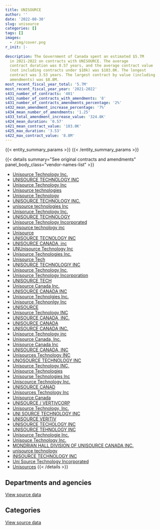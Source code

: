 ```yaml
---
title: UNISOURCE
author: ''
date: '2022-08-30'
slug: unisource
categories: []
tags: []
images:
  - /img/cover.png
r_init: |-
  
description: The Government of Canada spent an estimated $5.7M
  in 2021-2022 on contracts with UNISOURCE. The average
  contract duration was 0.57 years, and the average contract value
  (not including contracts under $10k) was $103.0K. The longest
  contract was 3.53 years. The largest contract by value (including
  amendments) was $8.8M.
most_recent_fiscal_year_total: '5.7M'
most_recent_fiscal_year_year: '2021-2022'
s431_number_of_contracts: '401'
s431_number_of_contracts_with_amendments: '8'
s431_number_of_contracts_amendments_percentage: '2%'
s432_mean_amendment_increase_percentage: '7%'
s434_mean_number_of_amendments: '1.25'
s433_total_amendment_increase_value: '324.8K'
s424_mean_duration: '0.57'
s421_mean_contract_value: '103.0K'
s425_max_duration: '3.53'
s422_max_contract_value: '8.8M'
---
```


<script src="/rmarkdown-libs/htmlwidgets/htmlwidgets.js"></script>
<link href="/rmarkdown-libs/datatables-css/datatables-crosstalk.css" rel="stylesheet" />
<script src="/rmarkdown-libs/datatables-binding/datatables.js"></script>
<script src="/rmarkdown-libs/jquery/jquery-3.6.0.min.js"></script>
<link href="/rmarkdown-libs/dt-core-bootstrap/css/dataTables.bootstrap.min.css" rel="stylesheet" />
<link href="/rmarkdown-libs/dt-core-bootstrap/css/dataTables.bootstrap.extra.css" rel="stylesheet" />
<script src="/rmarkdown-libs/dt-core-bootstrap/js/jquery.dataTables.min.js"></script>
<script src="/rmarkdown-libs/dt-core-bootstrap/js/dataTables.bootstrap.min.js"></script>
<link href="/rmarkdown-libs/crosstalk/css/crosstalk.min.css" rel="stylesheet" />
<script src="/rmarkdown-libs/crosstalk/js/crosstalk.min.js"></script>
<script src="/rmarkdown-libs/htmlwidgets/htmlwidgets.js"></script>
<link href="/rmarkdown-libs/datatables-css/datatables-crosstalk.css" rel="stylesheet" />
<script src="/rmarkdown-libs/datatables-binding/datatables.js"></script>
<script src="/rmarkdown-libs/jquery/jquery-3.6.0.min.js"></script>
<link href="/rmarkdown-libs/dt-core-bootstrap/css/dataTables.bootstrap.min.css" rel="stylesheet" />
<link href="/rmarkdown-libs/dt-core-bootstrap/css/dataTables.bootstrap.extra.css" rel="stylesheet" />
<script src="/rmarkdown-libs/dt-core-bootstrap/js/jquery.dataTables.min.js"></script>
<script src="/rmarkdown-libs/dt-core-bootstrap/js/dataTables.bootstrap.min.js"></script>
<link href="/rmarkdown-libs/crosstalk/css/crosstalk.min.css" rel="stylesheet" />
<script src="/rmarkdown-libs/crosstalk/js/crosstalk.min.js"></script>

{{< entity_summary_params >}}
{{< /entity_summary_params >}}

{{< details summary="See original contracts and amendments" panel_body_class="vendor-names-list" >}}
- [Unisource Technology Inc.](https://search.open.canada.ca/en/ct/?sort=contract_value_f%20desc&page=1&search_text=%22Unisource%20Technology%20Inc.%22)
- [UNISOURCE TECHNOLOGY INC](https://search.open.canada.ca/en/ct/?sort=contract_value_f%20desc&page=1&search_text=%22UNISOURCE%20TECHNOLOGY%20INC%22)
- [Unisource Technology Inc](https://search.open.canada.ca/en/ct/?sort=contract_value_f%20desc&page=1&search_text=%22Unisource%20Technology%20Inc%22)
- [Unisource technologies](https://search.open.canada.ca/en/ct/?sort=contract_value_f%20desc&page=1&search_text=%22Unisource%20technologies%22)
- [Unisource Technology](https://search.open.canada.ca/en/ct/?sort=contract_value_f%20desc&page=1&search_text=%22Unisource%20Technology%22)
- [UNISOURCE TECHNOLOGY INC.](https://search.open.canada.ca/en/ct/?sort=contract_value_f%20desc&page=1&search_text=%22UNISOURCE%20TECHNOLOGY%20INC.%22)
- [unisource technologies Inc](https://search.open.canada.ca/en/ct/?sort=contract_value_f%20desc&page=1&search_text=%22unisource%20technologies%20Inc%22)
- [Unisoruce Technology Inc.](https://search.open.canada.ca/en/ct/?sort=contract_value_f%20desc&page=1&search_text=%22Unisoruce%20Technology%20Inc.%22)
- [UNISOURCE TECHNOLOGY](https://search.open.canada.ca/en/ct/?sort=contract_value_f%20desc&page=1&search_text=%22UNISOURCE%20TECHNOLOGY%22)
- [Unisource Technology Incorporated](https://search.open.canada.ca/en/ct/?sort=contract_value_f%20desc&page=1&search_text=%22Unisource%20Technology%20Incorporated%22)
- [unisource technology inc](https://search.open.canada.ca/en/ct/?sort=contract_value_f%20desc&page=1&search_text=%22unisource%20technology%20inc%22)
- [Unisource](https://search.open.canada.ca/en/ct/?sort=contract_value_f%20desc&page=1&search_text=%22Unisource%22)
- [UNISOURCE TECNOLOGY INC](https://search.open.canada.ca/en/ct/?sort=contract_value_f%20desc&page=1&search_text=%22UNISOURCE%20TECNOLOGY%20INC%22)
- [UNISOURCE CANADA, inc](https://search.open.canada.ca/en/ct/?sort=contract_value_f%20desc&page=1&search_text=%22UNISOURCE%20CANADA%2c%20%20inc%22)
- [UNUnisource Technology Inc](https://search.open.canada.ca/en/ct/?sort=contract_value_f%20desc&page=1&search_text=%22UNUnisource%20Technology%20Inc%22)
- [Unisource Technologies Inc.](https://search.open.canada.ca/en/ct/?sort=contract_value_f%20desc&page=1&search_text=%22Unisource%20Technologies%20Inc.%22)
- [Unisource Tech](https://search.open.canada.ca/en/ct/?sort=contract_value_f%20desc&page=1&search_text=%22Unisource%20Tech%22)
- [UNISOURCE TECHNOLOGIY INC](https://search.open.canada.ca/en/ct/?sort=contract_value_f%20desc&page=1&search_text=%22UNISOURCE%20TECHNOLOGIY%20INC%22)
- [Unisource Technology Inc,](https://search.open.canada.ca/en/ct/?sort=contract_value_f%20desc&page=1&search_text=%22Unisource%20Technology%20Inc%2c%22)
- [Unisource Technology Incorporation](https://search.open.canada.ca/en/ct/?sort=contract_value_f%20desc&page=1&search_text=%22Unisource%20Technology%20Incorporation%22)
- [UNISOURCE TECH](https://search.open.canada.ca/en/ct/?sort=contract_value_f%20desc&page=1&search_text=%22UNISOURCE%20TECH%22)
- [Unisource Canada Inc.](https://search.open.canada.ca/en/ct/?sort=contract_value_f%20desc&page=1&search_text=%22Unisource%20Canada%20Inc.%22)
- [UNISOURCE CANADA INC](https://search.open.canada.ca/en/ct/?sort=contract_value_f%20desc&page=1&search_text=%22UNISOURCE%20CANADA%20INC%22)
- [Unisource Technolgies Inc.](https://search.open.canada.ca/en/ct/?sort=contract_value_f%20desc&page=1&search_text=%22Unisource%20Technolgies%20Inc.%22)
- [Unisource Technonlgy Inc](https://search.open.canada.ca/en/ct/?sort=contract_value_f%20desc&page=1&search_text=%22Unisource%20Technonlgy%20Inc%22)
- [UNISOURCE](https://search.open.canada.ca/en/ct/?sort=contract_value_f%20desc&page=1&search_text=%22UNISOURCE%22)
- [Unisource Technology INC](https://search.open.canada.ca/en/ct/?sort=contract_value_f%20desc&page=1&search_text=%22Unisource%20Technology%20INC%22)
- [UNISOURCE CANADA, INC.](https://search.open.canada.ca/en/ct/?sort=contract_value_f%20desc&page=1&search_text=%22UNISOURCE%20CANADA%2c%20INC.%22)
- [UNISOURCE CANADA](https://search.open.canada.ca/en/ct/?sort=contract_value_f%20desc&page=1&search_text=%22UNISOURCE%20CANADA%22)
- [UNISOURCE CANADA INC.](https://search.open.canada.ca/en/ct/?sort=contract_value_f%20desc&page=1&search_text=%22UNISOURCE%20CANADA%20INC.%22)
- [Unisource Technology inc](https://search.open.canada.ca/en/ct/?sort=contract_value_f%20desc&page=1&search_text=%22Unisource%20Technology%20inc%22)
- [Unisource Canada, Inc.](https://search.open.canada.ca/en/ct/?sort=contract_value_f%20desc&page=1&search_text=%22Unisource%20Canada%2c%20Inc.%22)
- [Unisource Canada Inc](https://search.open.canada.ca/en/ct/?sort=contract_value_f%20desc&page=1&search_text=%22Unisource%20Canada%20Inc%22)
- [UNISOURCE CANADA, INC](https://search.open.canada.ca/en/ct/?sort=contract_value_f%20desc&page=1&search_text=%22UNISOURCE%20CANADA%2c%20INC%22)
- [Unisources Technology INC](https://search.open.canada.ca/en/ct/?sort=contract_value_f%20desc&page=1&search_text=%22Unisources%20Technology%20INC%22)
- [UNOSOURCE TECHNOLOGY INC](https://search.open.canada.ca/en/ct/?sort=contract_value_f%20desc&page=1&search_text=%22UNOSOURCE%20TECHNOLOGY%20INC%22)
- [Unisource Technology INC,](https://search.open.canada.ca/en/ct/?sort=contract_value_f%20desc&page=1&search_text=%22Unisource%20Technology%20INC%2c%22)
- [Unisource Technologies](https://search.open.canada.ca/en/ct/?sort=contract_value_f%20desc&page=1&search_text=%22Unisource%20Technologies%22)
- [Unisourse Technologies Inc](https://search.open.canada.ca/en/ct/?sort=contract_value_f%20desc&page=1&search_text=%22Unisourse%20Technologies%20Inc%22)
- [Uniscource Technology Inc.](https://search.open.canada.ca/en/ct/?sort=contract_value_f%20desc&page=1&search_text=%22Uniscource%20Technology%20Inc.%22)
- [UNISOURCE CANAD](https://search.open.canada.ca/en/ct/?sort=contract_value_f%20desc&page=1&search_text=%22UNISOURCE%20CANAD%22)
- [Unisources Technology Inc](https://search.open.canada.ca/en/ct/?sort=contract_value_f%20desc&page=1&search_text=%22Unisources%20Technology%20Inc%22)
- [Unisource Canada](https://search.open.canada.ca/en/ct/?sort=contract_value_f%20desc&page=1&search_text=%22Unisource%20Canada%22)
- [UNISOURCE / VERTIVCORP](https://search.open.canada.ca/en/ct/?sort=contract_value_f%20desc&page=1&search_text=%22UNISOURCE%20%2f%20VERTIVCORP%22)
- [Unisource Technology, Inc.](https://search.open.canada.ca/en/ct/?sort=contract_value_f%20desc&page=1&search_text=%22Unisource%20Technology%2c%20Inc.%22)
- [UNI SOURCE TECHNOLOGY INC](https://search.open.canada.ca/en/ct/?sort=contract_value_f%20desc&page=1&search_text=%22UNI%20SOURCE%20TECHNOLOGY%20INC%22)
- [UNISOURCE VERITIV](https://search.open.canada.ca/en/ct/?sort=contract_value_f%20desc&page=1&search_text=%22UNISOURCE%20VERITIV%22)
- [UNISOURCE TECHOLOGY INC](https://search.open.canada.ca/en/ct/?sort=contract_value_f%20desc&page=1&search_text=%22UNISOURCE%20TECHOLOGY%20INC%22)
- [UNISOURCE TEHNOLOGY INC](https://search.open.canada.ca/en/ct/?sort=contract_value_f%20desc&page=1&search_text=%22UNISOURCE%20TEHNOLOGY%20INC%22)
- [Unisource Technologie Inc.](https://search.open.canada.ca/en/ct/?sort=contract_value_f%20desc&page=1&search_text=%22Unisource%20Technologie%20Inc.%22)
- [Unisouce Technology Inc.](https://search.open.canada.ca/en/ct/?sort=contract_value_f%20desc&page=1&search_text=%22Unisouce%20Technology%20Inc.%22)
- [MONDRIAN HALL DIVISION OF UNISOURCE CANADA INC.](https://search.open.canada.ca/en/ct/?sort=contract_value_f%20desc&page=1&search_text=%22MONDRIAN%20HALL%20DIVISION%20OF%20UNISOURCE%20CANADA%20INC.%22)
- [unisource technology](https://search.open.canada.ca/en/ct/?sort=contract_value_f%20desc&page=1&search_text=%22unisource%20technology%22)
- [INISOURCE TECHNOLOGY INC](https://search.open.canada.ca/en/ct/?sort=contract_value_f%20desc&page=1&search_text=%22INISOURCE%20TECHNOLOGY%20INC%22)
- [Uni Source Technology Incorporated](https://search.open.canada.ca/en/ct/?sort=contract_value_f%20desc&page=1&search_text=%22Uni%20Source%20Technology%20Incorporated%22)
- [Unisources](https://search.open.canada.ca/en/ct/?sort=contract_value_f%20desc&page=1&search_text=%22Unisources%22)
{{< /details >}}

## Departments and agencies

<div id="htmlwidget-1" style="width:100%;height:auto;" class="datatables html-widget"></div>
<script type="application/json" data-for="htmlwidget-1">{"x":{"style":"bootstrap","filter":"none","vertical":false,"data":[["<a href=\"/departments/cbsa-asfc/\">Canada Border Services Agency<\/a>","<a href=\"/departments/csps-efpc/\">Canada School of Public Service<\/a>","<a href=\"/departments/dfo-mpo/\">Fisheries and Oceans Canada<\/a>","<a href=\"/departments/dnd-mdn/\">National Defence<\/a>","<a href=\"/departments/nrc-cnrc/\">National Research Council Canada<\/a>","<a href=\"/departments/nrcan-rncan/\">Natural Resources Canada<\/a>","<a href=\"/departments/pwgsc-tpsgc/\">Public Services and Procurement Canada<\/a>","<a href=\"/departments/rcmp-grc/\">Royal Canadian Mounted Police<\/a>","<a href=\"/departments/tc/\">Transport Canada<\/a>"],[null,null,null,7073331.6,null,null,null,36261.23,null],[64263.1,24920.03,null,4435369.6,214273.88,null,null,null,33404.71],[null,null,14044.37,5030012.43,2320.45,3615.95,29864.54,505312.85,44621.75],[null,null,569577.42,4612291.75,null,87988.02,null,408036.54,10498.18]],"container":"<table class=\"table table-striped table-hover row-border order-column display\">\n  <thead>\n    <tr>\n      <th>Department<\/th>\n      <th>2018-2019<\/th>\n      <th>2019-2020<\/th>\n      <th>2020-2021<\/th>\n      <th>2021-2022<\/th>\n    <\/tr>\n  <\/thead>\n<\/table>","options":{"order":[[4,"desc"]],"pageLength":10,"autoWidth":true,"columnDefs":[{"targets":1,"render":"function(data, type, row, meta) {\n    return type !== 'display' ? data : DTWidget.formatCurrency(data, \"$\", 2, 3, \",\", \".\", true, null);\n  }"},{"targets":2,"render":"function(data, type, row, meta) {\n    return type !== 'display' ? data : DTWidget.formatCurrency(data, \"$\", 2, 3, \",\", \".\", true, null);\n  }"},{"targets":3,"render":"function(data, type, row, meta) {\n    return type !== 'display' ? data : DTWidget.formatCurrency(data, \"$\", 2, 3, \",\", \".\", true, null);\n  }"},{"targets":4,"render":"function(data, type, row, meta) {\n    return type !== 'display' ? data : DTWidget.formatCurrency(data, \"$\", 2, 3, \",\", \".\", true, null);\n  }"},{"width":"16%","targets":[1,2,3,4]},{"className":"dt-right","targets":[1,2,3,4]}],"orderClasses":false}},"evals":["options.columnDefs.0.render","options.columnDefs.1.render","options.columnDefs.2.render","options.columnDefs.3.render"],"jsHooks":[]}</script>
<p class="text-right">
<a href="https://github.com/GoC-Spending/contracts-data/tree/main/data/out/vendors/unisource/summary_by_fiscal_year_by_department.csv" class="source-data-link btn btn-link">View source data</a>
</p>

## Categories

<div id="htmlwidget-2" style="width:100%;height:auto;" class="datatables html-widget"></div>
<script type="application/json" data-for="htmlwidget-2">{"x":{"style":"bootstrap","filter":"none","vertical":false,"data":[["<a href=\"/categories/facilities_and_construction/\">Facilities and construction<\/a>","<a href=\"/categories/office_management/\">Office management<\/a>","<a href=\"/categories/defence/\">Defence<\/a>","<a href=\"/categories/information_technology/\">Information technology<\/a>","<a href=\"/categories/transportation_and_logistics/\">Transportation and logistics<\/a>","<a href=\"/categories/industrial_products_and_services/\">Industrial products and services<\/a>"],[228808.27,null,4177717.73,null,36261.23,2666805.6],[441075.2,null,2299376.15,24920.03,226001.8,1780858.14],[376833.7,29864.54,2665305.64,null,60986.57,2496801.89],[403600.06,null,1110269.02,null,651689.04,3522833.8]],"container":"<table class=\"table table-striped table-hover row-border order-column display\">\n  <thead>\n    <tr>\n      <th>Category<\/th>\n      <th>2018-2019<\/th>\n      <th>2019-2020<\/th>\n      <th>2020-2021<\/th>\n      <th>2021-2022<\/th>\n    <\/tr>\n  <\/thead>\n<\/table>","options":{"order":[[4,"desc"]],"dom":"t","pageLength":30,"autoWidth":true,"columnDefs":[{"targets":1,"render":"function(data, type, row, meta) {\n    return type !== 'display' ? data : DTWidget.formatCurrency(data, \"$\", 2, 3, \",\", \".\", true, null);\n  }"},{"targets":2,"render":"function(data, type, row, meta) {\n    return type !== 'display' ? data : DTWidget.formatCurrency(data, \"$\", 2, 3, \",\", \".\", true, null);\n  }"},{"targets":3,"render":"function(data, type, row, meta) {\n    return type !== 'display' ? data : DTWidget.formatCurrency(data, \"$\", 2, 3, \",\", \".\", true, null);\n  }"},{"targets":4,"render":"function(data, type, row, meta) {\n    return type !== 'display' ? data : DTWidget.formatCurrency(data, \"$\", 2, 3, \",\", \".\", true, null);\n  }"},{"width":"16%","targets":[1,2,3,4]},{"className":"dt-right","targets":[1,2,3,4]}],"orderClasses":false,"lengthMenu":[10,25,30,50,100]}},"evals":["options.columnDefs.0.render","options.columnDefs.1.render","options.columnDefs.2.render","options.columnDefs.3.render"],"jsHooks":[]}</script>
<p class="text-right">
<a href="https://github.com/GoC-Spending/contracts-data/tree/main/data/out/vendors/unisource/summary_by_fiscal_year_by_category.csv" class="source-data-link btn btn-link">View source data</a>
</p>
